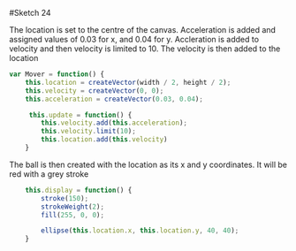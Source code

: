 #Sketch 24

The location is set to the centre of the canvas. Acceleration is added and assigned values of 0.03 for x, and 0.04 for y. Accleration is added to velocity and then velocity is limited to 10. The velocity is then added to the location
```js
var Mover = function() {
    this.location = createVector(width / 2, height / 2);
    this.velocity = createVector(0, 0);
    this.acceleration = createVector(0.03, 0.04);

     this.update = function() {
        this.velocity.add(this.acceleration);
        this.velocity.limit(10);
        this.location.add(this.velocity)
    }
```

The ball is then created with the location as its x and y coordinates. It will be red with a grey stroke
```js
    this.display = function() {
        stroke(150);
        strokeWeight(2);
        fill(255, 0, 0);

        ellipse(this.location.x, this.location.y, 40, 40);
    }
```
